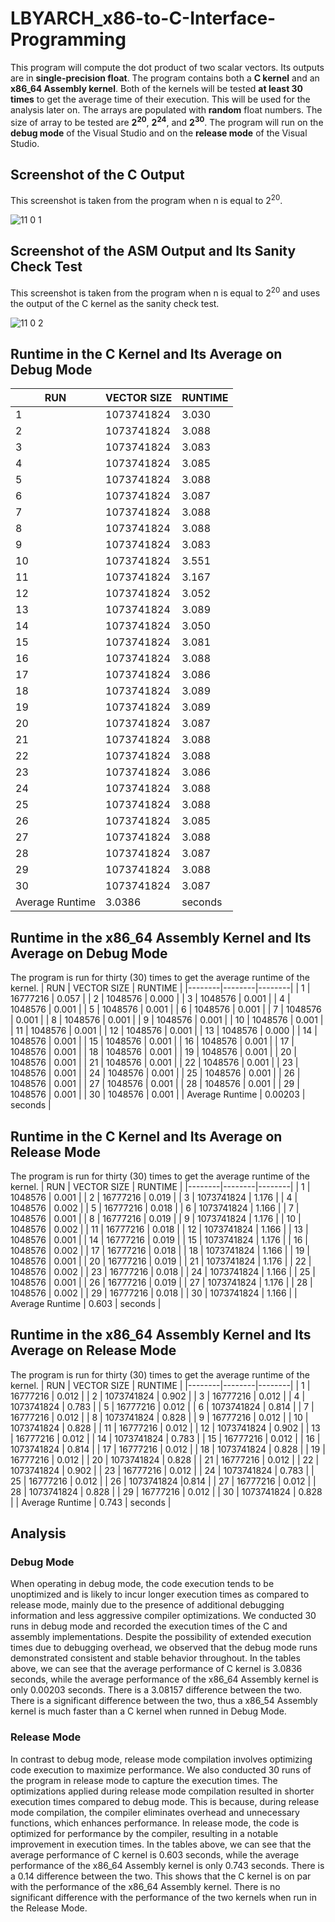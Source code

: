 # LBYARCH_x86-to-C-Interface-Programming
  This program will compute the dot product of two scalar vectors. Its outputs are in **single-precision float**. The program contains both a **C kernel** and an **x86_64 Assembly kernel**. Both of the kernels will be tested **at least 30 times** to get the average time of their execution. This will be used for the analysis later on. The arrays are populated with **random** float numbers. The size of array to be tested are **2<sup>20</sup>**, **2<sup>24</sup>**, and **2<sup>30</sup>**. The program will run on the **debug mode** of the Visual Studio and on the **release mode** of the Visual Studio.
## Screenshot of the C Output
This screenshot is taken from the program when n is equal to 2<sup>20</sup>.

![11 0 1](https://github.com/jasgayamo/LBYARCH_x86-to-C-Interface-Programming/assets/134362960/a8a5803d-5ac5-4249-bdc3-9877a51a9feb)

## Screenshot of the ASM Output and Its Sanity Check Test
This screenshot is taken from the program when n is equal to 2<sup>20</sup> and uses the output of the C kernel as the sanity check test.

![11 0 2](https://github.com/jasgayamo/LBYARCH_x86-to-C-Interface-Programming/assets/134362960/036a867d-f14d-4d44-a00f-8f08fff2e7a2)

## Runtime in the C Kernel and Its Average on Debug Mode
|  RUN      | VECTOR SIZE       |  RUNTIME      |
|--------|--------|--------|
| 1  | 1073741824 | 3.030  |
| 2  | 1073741824 | 3.088  |
| 3  | 1073741824 | 3.083  |
| 4  | 1073741824 | 3.085  |
| 5  | 1073741824 | 3.088  |
| 6  | 1073741824 | 3.087  |
| 7  | 1073741824 | 3.088  |
| 8  | 1073741824 | 3.088  |
| 9  | 1073741824 | 3.083  |
| 10 | 1073741824 | 3.551  |
| 11 | 1073741824 | 3.167  |
| 12 | 1073741824 | 3.052  |
| 13 | 1073741824 | 3.089  |
| 14 | 1073741824 | 3.050  |
| 15 | 1073741824 | 3.081  |
| 16 | 1073741824 | 3.088  |
| 17 | 1073741824 | 3.086  |
| 18 | 1073741824 | 3.089  |
| 19 | 1073741824 | 3.089  |
| 20 | 1073741824 | 3.087  |
| 21 | 1073741824 | 3.088  |
| 22 | 1073741824 | 3.088  |
| 23 | 1073741824 | 3.086  |
| 24 | 1073741824 | 3.088  |
| 25 | 1073741824 | 3.088  |
| 26 | 1073741824 | 3.085  |
| 27 | 1073741824 | 3.088  |
| 28 | 1073741824 | 3.087  |
| 29 | 1073741824 | 3.088  |
| 30 | 1073741824 | 3.087  |
| Average Runtime | 3.0386 | seconds |


## Runtime in the x86_64 Assembly Kernel and Its Average on Debug Mode
The program is run for thirty (30) times to get the average runtime of the kernel.
|  RUN      | VECTOR SIZE       |  RUNTIME      |
|--------|--------|--------|
| 1  | 16777216   | 0.057  |
| 2  | 1048576    | 0.000  |
| 3  | 1048576    | 0.001  |
| 4  | 1048576    | 0.001  |
| 5  | 1048576    | 0.001  |
| 6  | 1048576    | 0.001  |
| 7  | 1048576    | 0.001  |
| 8  | 1048576    | 0.001  |
| 9  | 1048576    | 0.001  |
| 10 | 1048576    | 0.001  |
| 11 | 1048576    | 0.001  |
| 12 | 1048576    | 0.001  |
| 13 | 1048576    | 0.000  |
| 14 | 1048576    | 0.001  |
| 15 | 1048576    | 0.001  |
| 16 | 1048576    | 0.001  |
| 17 | 1048576    | 0.001  |
| 18 | 1048576    | 0.001  |
| 19 | 1048576    | 0.001  |
| 20 | 1048576    | 0.001  |
| 21 | 1048576    | 0.001  |
| 22 | 1048576    | 0.001  |
| 23 | 1048576    | 0.001  |
| 24 | 1048576    | 0.001  |
| 25 | 1048576    | 0.001  |
| 26 | 1048576    | 0.001  |
| 27 | 1048576    | 0.001  |
| 28 | 1048576    | 0.001  |
| 29 | 1048576    | 0.001  |
| 30 | 1048576    | 0.001  |
| Average Runtime | 0.00203 | seconds | 

## Runtime in the C Kernel and Its Average on Release Mode
The program is run for thirty (30) times to get the average runtime of the kernel.
|  RUN      | VECTOR SIZE       |  RUNTIME      |
|--------|--------|--------|
| 1  | 1048576    | 	0.001 |
| 2  | 16777216    | 0.019 |
| 3  | 1073741824    | 	1.176  |
| 4  | 1048576    | 0.002  |
| 5  | 16777216    | 0.018  |
| 6  | 1073741824    | 1.166 |
| 7  | 1048576    | 0.001  |
| 8  | 16777216    | 0.019 |
| 9  | 1073741824    | 1.176  |
| 10 | 1048576    | 0.002  |
| 11 | 16777216    | 0.018 |
| 12 | 1073741824    | 1.166 |
| 13 | 1048576    | 0.001  |
| 14 | 16777216    | 0.019  |
| 15 | 1073741824    | 1.176  |
| 16 | 1048576    | 0.002  |
| 17 | 16777216    | 0.018 |
| 18 | 1073741824    | 1.166 |
| 19 | 1048576    | 0.001  |
| 20 | 16777216    | 0.019  |
| 21 | 1073741824    | 1.176  |
| 22 | 1048576    | 0.002  |
| 23 | 16777216    | 0.018  |
| 24 | 1073741824    | 1.166  |
| 25 | 1048576    | 0.001  |
| 26 | 16777216    | 0.019  |
| 27 | 1073741824    | 1.176  |
| 28 | 1048576    | 0.002  |
| 29 | 16777216    | 0.018  |
| 30 | 1073741824    | 1.166  |
| Average Runtime | 0.603  | seconds | 

## Runtime in the x86_64 Assembly Kernel and Its Average on Release Mode
The program is run for thirty (30) times to get the average runtime of the kernel.
|  RUN      | VECTOR SIZE       |  RUNTIME      |
|--------|--------|--------|
| 1  | 16777216   | 0.012  |
| 2  | 1073741824    | 0.902  |
| 3  | 16777216    | 0.012  |
| 4  | 1073741824    | 0.783  |
| 5  | 16777216    | 0.012  |
| 6  | 1073741824    | 0.814  |
| 7  | 16777216    | 0.012  |
| 8  | 1073741824    | 0.828  |
| 9  | 16777216    | 0.012  |
| 10 | 1073741824    | 0.828  |
| 11 | 16777216    | 0.012  |
| 12 | 1073741824    | 0.902  |
| 13 | 16777216    | 0.012  |
| 14 | 1073741824    | 0.783  |
| 15 | 16777216    | 0.012  |
| 16 | 1073741824    | 0.814 |
| 17 | 16777216    | 0.012  |
| 18 | 1073741824    | 0.828  |
| 19 | 16777216    | 	0.012  |
| 20 | 1073741824    | 0.828  |
| 21 | 16777216    | 	0.012  |
| 22 | 1073741824    | 	0.902  |
| 23 | 16777216    | 0.012  |
| 24 | 1073741824    | 0.783  |
| 25 | 16777216    | 	0.012  |
| 26 | 1073741824    |0.814  |
| 27 | 16777216    | 0.012  |
| 28 | 1073741824    | 0.828  |
| 29 | 16777216    | 	0.012 |
| 30 | 1073741824    | 0.828 |
| Average Runtime | 0.743 | seconds | 

## Analysis
### Debug Mode
  When operating in debug mode, the code execution tends to be unoptimized and is likely
to incur longer execution times as compared to release mode, mainly due to the presence of
additional debugging information and less aggressive compiler optimizations. We conducted 30
runs in debug mode and recorded the execution times of the C and assembly implementations.
Despite the possibility of extended execution times due to debugging overhead, we observed
that the debug mode runs demonstrated consistent and stable behavior throughout. 
  In the tables above, we can see that the average performance of C kernel is 3.0836 seconds, while the average performance of the x86_64 Assembly kernel is only 0.00203 seconds. There is a 3.08157 difference between the two. There is a significant difference between the two, thus a x86_54 Assembly kernel is much faster than a C kernel when runned in Debug Mode.
### Release Mode
  In contrast to debug mode, release mode compilation involves optimizing code execution
to maximize performance. We also conducted 30 runs of the program in release mode to
capture the execution times. The optimizations applied during release mode compilation
resulted in shorter execution times compared to debug mode. This is because, during release
mode compilation, the compiler eliminates overhead and unnecessary functions, which
enhances performance. In release mode, the code is optimized for performance by the compiler,
resulting in a notable improvement in execution times.
  In the tables above, we can see that the average performance of C kernel is 0.603 seconds, while the average performance of the x86_64 Assembly kernel is only 0.743 seconds. There is a 0.14 difference between the two. This shows that the C kernel is on par with the performance of the x86_64 Assembly kernel. There is no significant difference with the performance of the two kernels when run in the Release Mode.
